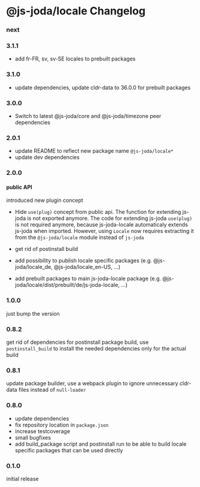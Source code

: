 @js-joda/locale Changelog
=========

### next

### 3.1.1

* add fr-FR, sv, sv-SE locales to prebuilt packages

### 3.1.0

* update dependencies, update cldr-data to 36.0.0 for prebuilt packages

### 3.0.0

* Switch to latest @js-joda/core and @js-joda/timezone peer dependencies

### 2.0.1

* update README to reflect new package name `@js-joda/locale*`
* update dev dependencies

### 2.0.0

#### public API

introduced new plugin concept
 * Hide `use(plug)` concept from public api.
   The function for extending js-joda is not exported anymore.
   The code for extending js-joda `use(plug)` is not required anymore, because js-joda-locale automaticaly extends
   js-joda when imported.
   However, using `Locale` now requires extracting it from the `@js-joda/locale` module instead of `js-joda`

* get rid of postinstall build

* add possibility to publish locale specific packages (e.g. @js-joda/locale_de, @js-joda/locale_en-US, ...)

* add prebuilt packages to main js-joda-locale package (e.g. @js-joda/locale/dist/prebuilt/de/js-joda-locale, ...)

### 1.0.0

just bump the version

### 0.8.2

get rid of dependencies for postinstall package build, use `postinstall_build` to install the needed
dependencies only for the actual build

### 0.8.1

update package builder, use a webpack plugin to ignore unnecessary cldr-data files instead of `null-loader`

### 0.8.0

- update dependencies
- fix repository location in `package.json`
- increase testcoverage
- small bugfixes
- add build_package script and postinstall run to be able to build locale specific packages that 
  can be used directly

### 0.1.0

initial release 
